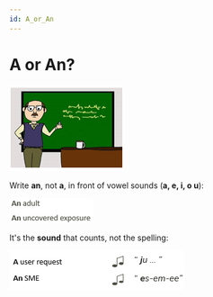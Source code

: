 ```yaml
---
id: A_or_An
---
```


# A or An?

![](./assets/053d4b5b-9680-4b72-b7be-cf846283a05d.png)

Write **an**, not **a**, in front of vowel sounds (**a, e, i, o u**):

![](./assets/40ee8ab1-2056-40dd-8062-da00ff8c0dc2.png)

It's the **sound** that counts, not the spelling:

![](./assets/71cc4815-3f22-47d0-8c4f-5aaab5987a33.png)

 